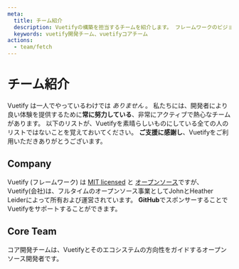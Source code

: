 ```yaml
---
meta:
  title: チーム紹介
  description: Vuetifyの構築を担当するチームを紹介します。 フレームワークのビジョンを推進する中核的な人材です。
  keywords: vuetify開発チーム、vuetifyコアチーム
actions:
  - team/fetch
---
```


# チーム紹介

Vuetify は一人でやっているわけでは _ありません_ 。 私たちには、開発者により良い体験を提供するために**常に努力している**、非常にアクティブで熱心なチームがあります。 以下のリストが、Vuetifyを素晴らしいものにしている全ての人のリストではないことを覚えておいてください。 **ご支援に感謝し**、Vuetifyをご利用いただきありがとうございます。

## Company

Vuetify (フレームワーク) は [MIT licensed](https://opensource.org/licenses/MIT) と [オープンソース](https://opensource.com/resources/what-open-source)ですが、 Vuetify(会社)は、フルタイムのオープンソース事業としてJohnとHeather Leiderによって所有および運営されています。 **GitHub**でスポンサーすることでVuetifyをサポートすることができます。

<promoted-ad slug="vuetify-github-sponsors" />

<team-members team="company" />

## Core Team

コア開発チームは、Vuetifyとそのエコシステムの方向性をガイドするオープンソース開発者です。

<promoted-ad slug="vuetify-open-collective" />

<team-members team="core" />

<backmatter />
